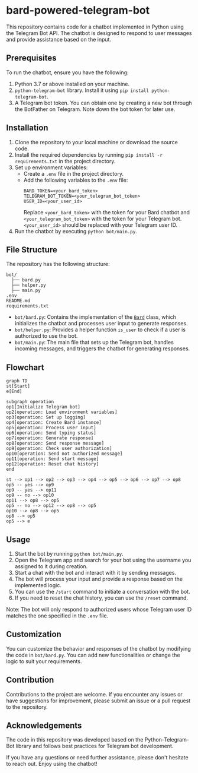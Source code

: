 # bard-powered-telegram-bot

This repository contains code for a chatbot implemented in Python using the Telegram Bot API. The chatbot is designed to respond to user messages and provide assistance based on the input.

## Prerequisites

To run the chatbot, ensure you have the following:

1. Python 3.7 or above installed on your machine.
2. `python-telegram-bot` library. Install it using `pip install python-telegram-bot`.
3. A Telegram bot token. You can obtain one by creating a new bot through the BotFather on Telegram. Note down the bot token for later use.

## Installation

1. Clone the repository to your local machine or download the source code.
2. Install the required dependencies by running `pip install -r requirements.txt` in the project directory.
3. Set up environment variables:
   - Create a `.env` file in the project directory.
   - Add the following variables to the `.env` file:
     ```
     BARD_TOKEN=<your_bard_token>
     TELEGRAM_BOT_TOKEN=<your_telegram_bot_token>
     USER_ID=<your_user_id>
     ```
     Replace `<your_bard_token>` with the token for your Bard chatbot and `<your_telegram_bot_token>` with the token for your Telegram bot. `<your_user_id>` should be replaced with your Telegram user ID.
4. Run the chatbot by executing `python bot/main.py`.

## File Structure

The repository has the following structure:

```
bot/
  ├── bard.py
  ├── helper.py
  ├── main.py
.env
README.md
requirements.txt
```

- `bot/bard.py`: Contains the implementation of the [`Bard`](https://github.com/acheong08/Bard) class, which initializes the chatbot and processes user input to generate responses.
- `bot/helper.py`: Provides a helper function `is_user` to check if a user is authorized to use the bot.
- `bot/main.py`: The main file that sets up the Telegram bot, handles incoming messages, and triggers the chatbot for generating responses.

## Flowchart

```mermaid
graph TD
st[Start]
e[End]

subgraph operation
op1[Initialize Telegram bot]
op2[operation: Load environment variables]
op3[operation: Set up logging]
op4[operation: Create Bard instance]
op5[operation: Process user input]
op6[operation: Send typing status]
op7[operation: Generate response]
op8[operation: Send response message]
op9[operation: Check user authorization]
op10[operation: Send not authorized message]
op11[operation: Send start message]
op12[operation: Reset chat history]
end

st --> op1 --> op2 --> op3 --> op4 --> op5 --> op6 --> op7 --> op8
op5 -- yes --> op9
op9 -- yes --> op11
op9 -- no --> op10
op11 --> op8 --> op5
op5 -- no --> op12 --> op8 --> op5
op10 --> op8 --> op5
op8 --> op5
op5 --> e
```

## Usage

1. Start the bot by running `python bot/main.py`.
2. Open the Telegram app and search for your bot using the username you assigned to it during creation.
3. Start a chat with the bot and interact with it by sending messages.
4. The bot will process your input and provide a response based on the implemented logic.
5. You can use the `/start` command to initiate a conversation with the bot.
6. If you need to reset the chat history, you can use the `/reset` command.

Note: The bot will only respond to authorized users whose Telegram user ID matches the one specified in the `.env` file.

## Customization

You can customize the behavior and responses of the chatbot by modifying the code in `bot/bard.py`. You can add new functionalities or change the logic to suit your requirements.

## Contribution

Contributions to the project are welcome. If you encounter any issues or have suggestions for improvement, please submit an issue or a pull request to the repository.

## Acknowledgements

The code in this repository was developed based on the Python-Telegram-Bot library and follows best practices for Telegram bot development.

If you have any questions or need further assistance, please don't hesitate to reach out. Enjoy using the chatbot!
